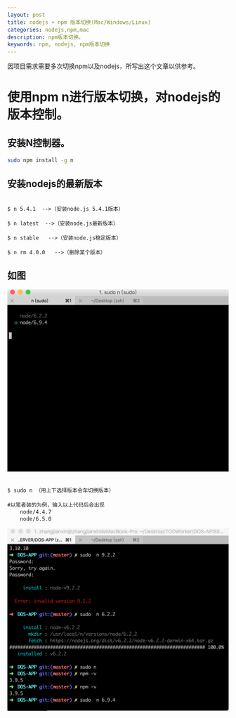 ```yaml
---
layout: post
title: nodejs + npm 版本切换(Mac/Windows/Linux)
categories: nodejs,npm,mac
description: npm版本切换。
keywords: npm, nodejs, npm版本切换
---
```


因项目需求需要多次切换npm以及nodejs，所写出这个文章以供参考。

# 使用npm n进行版本切换，对nodejs的版本控制。

## 安装N控制器。
```bash
sudo npm install -g n
```
## 安装nodejs的最新版本

```text

$ n 5.4.1  -->（安装node.js 5.4.1版本）

$ n latest  -->（安装node.js最新版本）

$ n stable   -->（安装node.js稳定版本）

$ n rm 4.0.0   -->（删除某个版本）

```
## 如图

![此处输入图片的描述](/images/QQ20170615-214859@2x.png)

```text

$ sudo n （用上下选择版本会车切换版本）

#以笔者装的为例，输入以上代码后会出现
    node/4.4.7
    node/6.5.0

```
![此处输入图片的描述](/images/blog/QQ20170615-215055@2x.png)




